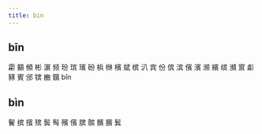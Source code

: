 ```yaml
---
title: bin
---
```


## bīn
霦
顮
頻
彬
濵
频
玢
瑸
璸
砏
梹
椕
檳
斌
槟
汃
宾
份
傧
滨
儐
濱
濒
繽
缤
瀕
賔
虨
豩
賓
邠
镔
豳
鑌
bǐn
## bìn
鬢
摈
擯
殡
鬓
髩
殯
儐
膑
髌
髕
臏
鬂
